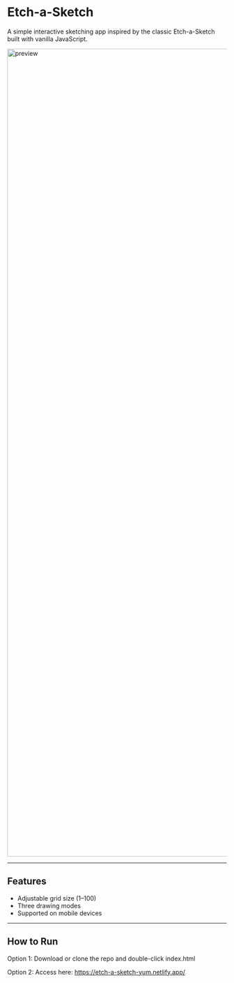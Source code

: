 # Etch-a-Sketch 

A simple interactive sketching app inspired by the classic Etch-a-Sketch built with vanilla JavaScript.

<img width="3760" height="1850" alt="preview" src="https://github.com/user-attachments/assets/6a27ae3b-e091-4e1e-974a-76056fa482a8" />

---

## Features

- Adjustable grid size (1–100)
- Three drawing modes
- Supported on mobile devices

---

## How to Run
Option 1: Download or clone the repo and double-click index.html

Option 2: Access here: https://etch-a-sketch-yum.netlify.app/


